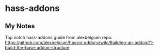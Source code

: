 # hass-addons


## My Notes

Top notch hass-addons guide from alexbelgium repo: https://github.com/alexbelgium/hassio-addons/wiki/Building-an-addon#1-build-the-base-addon-structure




